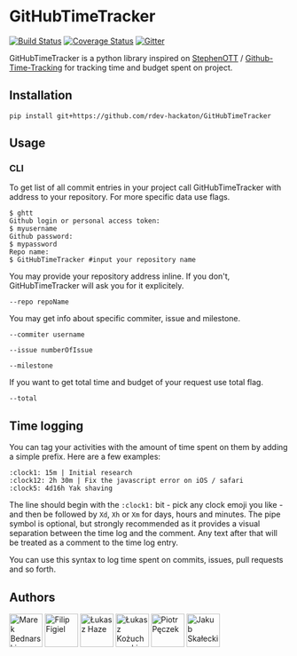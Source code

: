 # GitHubTimeTracker

[![Build Status](https://travis-ci.org/rdev-hackaton/GitHubTimeTracker.svg?branch=master)](https://travis-ci.org/rdev-hackaton/GitHubTimeTracker)
[![Coverage Status](https://coveralls.io/repos/rdev-hackaton/GitHubTimeTracker/badge.svg?branch=master&service=github)](https://coveralls.io/github/rdev-hackaton/GitHubTimeTracker?branch=master)
[![Gitter](https://badges.gitter.im/Join%20Chat.svg)](https://gitter.im/rdev-hackaton/GitHubTimeTracker?utm_source=badge&utm_medium=badge&utm_campaign=pr-badge&utm_content=badge)

GitHubTimeTracker is a python library inspired on [StephenOTT](https://github.com/StephenOTT) / [Github-Time-Tracking](https://github.com/StephenOTT/GitHub-Time-Tracking#time-tracking-usage-patterns)
for tracking time and budget spent on project.

## Installation
    pip install git+https://github.com/rdev-hackaton/GitHubTimeTracker
## Usage

### CLI
To get list of all commit entries in your project call GitHubTimeTracker with address to your repository. For more specific data use flags.

    $ ghtt
    Github login or personal access token:
    $ myusername
    Github password:
    $ mypassword
    Repo name:
    $ GitHubTimeTracker #input your repository name

You may provide your repository address inline. If you don't, GitHubTimeTracker will ask you for it explicitely.

    --repo repoName

You may get info about specific commiter, issue and milestone.

    --commiter username

    --issue numberOfIssue

    --milestone

If you want to get total time and budget of your request use total flag.

    --total

## Time logging

You can tag your activities with the amount of time spent on them by adding a simple prefix. Here are a few examples:

    :clock1: 15m | Initial research
    :clock12: 2h 30m | Fix the javascript error on iOS / safari
    :clock5: 4d16h Yak shaving

The line should begin with the `:clock1:` bit - pick any clock emoji you like - and then be followed by `Xd`, `Xh` or `Xm` for days, hours and minutes. The pipe symbol is optional, but strongly recommended as it provides a visual separation between the time log and the comment. Any text after that will be treated as a comment to the time log entry.

You can use this syntax to log time spent on commits, issues, pull requests and so forth.

## Authors

[<img alt="Marek Bednarski" src="https://avatars2.githubusercontent.com/u/13423250" height="60px">](https://github.com/b-me)
[<img alt="Filip Figiel" src="https://avatars1.githubusercontent.com/u/4096683" height="60px">](https://github.com/megapctr)
[<img alt="Łukasz Haze" src="https://avatars1.githubusercontent.com/u/2180285" height="60px">](https://github.com/lhaze)
[<img alt="Łukasz Kożuchowski" src="https://avatars3.githubusercontent.com/u/1458848" height="60px">](https://github.com/evalapply)
[<img alt="Piotr Pęczek" src="https://avatars0.githubusercontent.com/u/2931838" height="60px">](https://github.com/ppeczek)
[<img alt="Jakub Skałecki" src="https://avatars3.githubusercontent.com/u/3935986" height="60px">](https://github.com/Valian)
